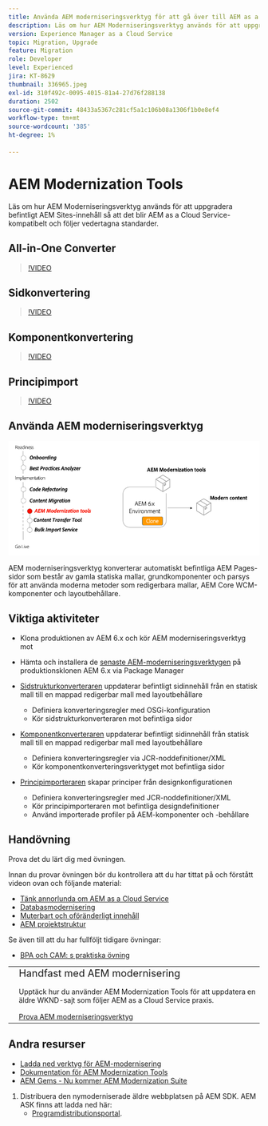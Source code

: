 ```yaml
---
title: Använda AEM moderniseringsverktyg för att gå över till AEM as a Cloud Service
description: Läs om hur AEM Moderniseringsverktyg används för att uppgradera ett befintligt AEM-projekt och innehåll så att det blir AEM as a Cloud Service-kompatibelt.
version: Experience Manager as a Cloud Service
topic: Migration, Upgrade
feature: Migration
role: Developer
level: Experienced
jira: KT-8629
thumbnail: 336965.jpeg
exl-id: 310f492c-0095-4015-81a4-27d76f288138
duration: 2502
source-git-commit: 48433a5367c281cf5a1c106b08a1306f1b0e8ef4
workflow-type: tm+mt
source-wordcount: '385'
ht-degree: 1%

---
```



# AEM Modernization Tools

Läs om hur AEM Moderniseringsverktyg används för att uppgradera befintligt AEM Sites-innehåll så att det blir AEM as a Cloud Service-kompatibelt och följer vedertagna standarder.

## All-in-One Converter

>[!VIDEO](https://video.tv.adobe.com/v/338802?quality=12&learn=on)

## Sidkonvertering

>[!VIDEO](https://video.tv.adobe.com/v/338799?quality=12&learn=on)

## Komponentkonvertering

>[!VIDEO](https://video.tv.adobe.com/v/338788?quality=12&learn=on)

## Principimport

>[!VIDEO](https://video.tv.adobe.com/v/338797?quality=12&learn=on)

## Använda AEM moderniseringsverktyg

![Livscykel för AEM moderniseringsverktyg](./assets/aem-modernization-tools.png)

AEM moderniseringsverktyg konverterar automatiskt befintliga AEM Pages-sidor som består av gamla statiska mallar, grundkomponenter och parsys för att använda moderna metoder som redigerbara mallar, AEM Core WCM-komponenter och layoutbehållare.

## Viktiga aktiviteter

+ Klona produktionen av AEM 6.x och kör AEM moderniseringsverktyg mot
+ Hämta och installera de [senaste AEM-moderniseringsverktygen](https://github.com/adobe/aem-modernize-tools/releases/latest) på produktionsklonen AEM 6.x via Package Manager

+ [Sidstrukturkonverteraren](https://opensource.adobe.com/aem-modernize-tools/pages/structure/about.html) uppdaterar befintligt sidinnehåll från en statisk mall till en mappad redigerbar mall med layoutbehållare
   + Definiera konverteringsregler med OSGi-konfiguration
   + Kör sidstrukturkonverteraren mot befintliga sidor

+ [Komponentkonverteraren](https://opensource.adobe.com/aem-modernize-tools/pages/component/about.html) uppdaterar befintligt sidinnehåll från statisk mall till en mappad redigerbar mall med layoutbehållare
   + Definiera konverteringsregler via JCR-noddefinitioner/XML
   + Kör komponentkonverteringsverktyget mot befintliga sidor

+ [Principimporteraren](https://opensource.adobe.com/aem-modernize-tools/pages/policy/about.html) skapar principer från designkonfigurationen
   + Definiera konverteringsregler med JCR-noddefinitioner/XML
   + Kör principimporteraren mot befintliga designdefinitioner
   + Använd importerade profiler på AEM-komponenter och -behållare

## Handövning

Prova det du lärt dig med övningen.

Innan du provar övningen bör du kontrollera att du har tittat på och förstått videon ovan och följande material:

+ [Tänk annorlunda om AEM as a Cloud Service](./introduction.md)
+ [Databasmodernisering](./repository-modernization.md)
+ [Muterbart och oföränderligt innehåll](../../developing/basics/mutable-immutable.md)
+ [AEM projektstruktur](https://experienceleague.adobe.com/docs/experience-manager-cloud-service/implementing/developing/aem-project-content-package-structure.html?lang=sv-SE)

Se även till att du har fullföljt tidigare övningar:

+ [BPA och CAM: s praktiska övning](./bpa-and-cam.md#hands-on-exercise)

<table style="border-width:0">
    <tr>
        <td style="width:150px">
            <a  rel="noreferrer"
                target="_blank"
                href="https://github.com/adobe/aem-cloud-engineering-video-series-exercises/tree/session2-migration#bootcamp---session-2-migration-methodology"><img alt="Handövande GitHub-databas" src="./assets/github.png"/>
            </a>        
        </td>
        <td style="width:100%;margin-bottom:1rem;">
            <div style="font-size:1.25rem;font-weight:400;">Handfast med AEM modernisering</div>
            <p style="margin:1rem 0">
                Upptäck hur du använder AEM Modernization Tools för att uppdatera en äldre WKND-sajt som följer AEM as a Cloud Service praxis.
            </p>
            <a  rel="noreferrer"
                target="_blank"
                href="https://github.com/adobe/aem-cloud-engineering-video-series-exercises/tree/session2-migration#bootcamp---session-2-migration-methodology" class="spectrum-Button spectrum-Button--primary spectrum-Button--sizeM">
                <span class="spectrum-Button-label has-no-wrap has-text-weight-bold">Prova AEM moderniseringsverktyg</span>
            </a>
        </td>
    </tr>
</table>

## Andra resurser

+ [Ladda ned verktyg för AEM-modernisering](https://github.com/adobe/aem-modernize-tools/releases/latest)
+ [Dokumentation för AEM Modernization Tools](https://opensource.adobe.com/aem-modernize-tools/)
+ [AEM Gems - Nu kommer AEM Modernization Suite](https://helpx.adobe.com/se/experience-manager/kt/eseminars/gems/Introducing-the-AEM-Modernization-Suite.html)

1. Distribuera den nymoderniserade äldre webbplatsen på AEM SDK. AEM ASK finns att ladda ned här:
   + [Programdistributionsportal](https://experience.adobe.com/#/downloads/content/software-distribution/en/general.html).
